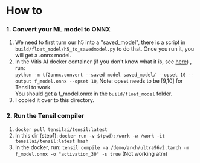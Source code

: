# How to
### 1. Convert your ML model to ONNX
1. We need to first turn our h5 into a "saved_model", there is a script in `build/float_model/h5_to_savedmodel.py` to do that. Once you run it, you will get a .onnx model.
2. In the Vitis AI docker container (if you don't know what it is, see [here](https://github.com/jona1115/cats_dogs_acceleration/tree/main/python#how-to-run)) , run:  
    `python -m tf2onnx.convert --saved-model saved_model/ --opset 10 --output f_model.onnx --opset 10`, Note: opset needs to be [9,10] for Tensil to work  
    You should get a f_model.onnx in the `build/float_model` folder.
3. I copied it over to this directory.

### 2. Run the Tensil compiler
1. `docker pull tensilai/tensil:latest`
2. In this dir (step1): `docker run -v $(pwd):/work -w /work -it tensilai/tensil:latest bash`
3. In the docker, run: `tensil compile -a /demo/arch/ultra96v2.tarch -m f_model.onnx -o "activation_30" -s true` (Not working atm)